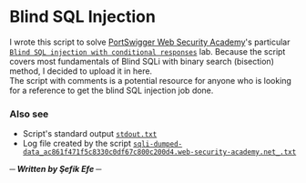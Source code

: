 # Blind SQL Injection
I wrote this script to solve [PortSwigger Web Security Academy](https://portswigger.net/web-security/)'s particular [`Blind SQL injection with conditional responses`](https://portswigger.net/web-security/sql-injection/blind/lab-conditional-responses) lab. Because the script covers most fundamentals of Blind SQLi with binary search (bisection) method, I decided to upload it in here.
<br>
The script with comments is a potential resource for anyone who is looking for a reference to get the blind SQL injection job done.
<br>
### Also see
- Script's standard output [`stdout.txt`](stdout.txt)
- Log file created by the script [`sqli-dumped-data_ac861f471f5c8330c0df67c800c200d4.web-security-academy.net_.txt`](sqli-dumped-data_ac861f471f5c8330c0df67c800c200d4.web-security-academy.net_.txt)

___─ Written by Şefik Efe ─___
